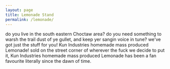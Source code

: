 ```yaml
---
layout: page
title: Lemonade Stand
permalink: /lemonade/
---
```


do you live in the south eastern Choctaw area? do you need something to warsh the trail dust of ye gullet, and keep yer sangin voice in tune? we've got just the stuff for you! Kun Industries homemade mass produced Lemonade! sold on the street corner of wherever the fuck we decide to put it, Kun Industries homemade mass produced Lemonade has been a fan favourite literally since the dawn of time.
